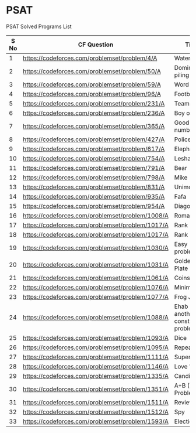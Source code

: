 # PSAT
PSAT Solved Programs List


| S No |	CF Question	| Title |
|---|---|---|
|	1	|	https://codeforces.com/problemset/problem/4/A	|	Watermelon	|
|	2	|	https://codeforces.com/problemset/problem/50/A	|	Domino piling	|
|	3	|	https://codeforces.com/problemset/problem/59/A	|	Word	|
|	4	|	https://codeforces.com/problemset/problem/96/A	|	Football	|
|	5	|	https://codeforces.com/problemset/problem/231/A	|	Team	|
|	6	|	https://codeforces.com/problemset/problem/236/A	|	Boy or girl	|
|	7	|	https://codeforces.com/problemset/problem/365/A	|	Good number	|
|	8	|	https://codeforces.com/problemset/problem/427/A	|	Police	|
|	9	|	https://codeforces.com/problemset/problem/617/A	|	Elephant	|
|	10	|	https://codeforces.com/problemset/problem/754/A	|	Lesha	|
|	11	|	https://codeforces.com/problemset/problem/791/A	|	Bear	|
|	12	|	https://codeforces.com/problemset/problem/798/A	|	Mike	|
|	13	|	https://codeforces.com/problemset/problem/831/A	|	Unimodal	|
|	14	|	https://codeforces.com/problemset/problem/935/A	|	Fafa	|
|	15	|	https://codeforces.com/problemset/problem/954/A	|	Diagonal	|
|	16	|	https://codeforces.com/problemset/problem/1008/A	|	Romaji	|
|	17	|	https://codeforces.com/problemset/problem/1017/A	|	Rank	|
|	18	|	https://codeforces.com/problemset/problem/1017/A	|	Rank	|
|	19	|	https://codeforces.com/problemset/problem/1030/A	|	Easy problem	|
|	20	|	https://codeforces.com/problemset/problem/1031/A	|	Golden Plate	|
|	21	|	https://codeforces.com/problemset/problem/1061/A	|	Coins	|
|	22	|	https://codeforces.com/problemset/problem/1076/A	|	Minimize	|
|	23	|	https://codeforces.com/problemset/problem/1077/A	|	Frog Jump	|
|	24	|	https://codeforces.com/problemset/problem/1088/A	|	Ehab and another construction problem	|
|	25	|	https://codeforces.com/problemset/problem/1093/A	|	Dice	|
|	26	|	https://codeforces.com/problemset/problem/1095/A	|	Repeat	|
|	27	|	https://codeforces.com/problemset/problem/1111/A	|	Superhero	|
|	28	|	https://codeforces.com/problemset/problem/1146/A	|	Love 'A'	|
|	29	|	https://codeforces.com/problemset/problem/1335/A	|	Candies	|
|	30	|	https://codeforces.com/problemset/problem/1351/A	|	A+B (Trial Problem)	|
|	31	|	https://codeforces.com/problemset/problem/1511/A	|	Review	|
|	32	|	https://codeforces.com/problemset/problem/1512/A	|	Spy	|
|	33	|	https://codeforces.com/problemset/problem/1593/A	|	Elections	|
